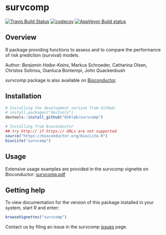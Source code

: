 # survcomp #
[![Travis Build Status](https://travis-ci.org/bhklab/survcomp.svg?branch=master)](https://travis-ci.org/bhklab/survcomp) [![codecov](https://codecov.io/gh/bhklab/survcomp/branch/master/graph/badge.svg)](https://codecov.io/gh/bhklab/survcomp) [![AppVeyor Build status](https://ci.appveyor.com/api/projects/status/vlq02a0ix42dcv3q/branch/master?svg=true)](https://ci.appveyor.com/project/kofiav/survcomp)

Overview
--------

R package providing functions to assess and to compare the performance of risk prediction (survival) models.

Author: *Benjamin Haibe-Kains*, Markus Schroeder, Catharina Olsen, Christos Sotiriou, Gianluca Bontempi, John Quackenbush

*survcomp* package is also available on [Bioconductor](https://bioconductor.org/packages/release/bioc/html/survcomp.html#since).

Installation
------------

``` r
# Installing the development version from GitHub:
# install.packages("devtools")
devtools::install_github("bhklab/survcomp")

# Installing from Bioconductor
## try http:// if https:// URLs are not supported
source("https://bioconductor.org/biocLite.R")
biocLite("survcomp")
```

Usage
-----

Extensive usage examples are provided in the survcomp vignette on Bioconductor: [survcomp.pdf](https://bioconductor.org/packages/release/bioc/vignettes/survcomp/inst/doc/survcomp.pdf)

Getting help
------------

To view documentation for the version of this package installed in your system, start R and enter:

``` r
browseVignettes("survcomp")
```

Contact us by filing an issue in the survcomp [issues](https://github.com/bhklab/survcomp/issues) page.
